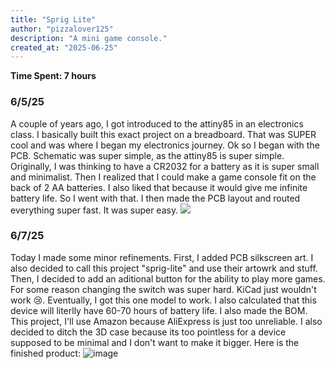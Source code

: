 ```yaml
---
title: "Sprig Lite"
author: "pizzalover125"
description: "A mini game console."
created_at: "2025-06-25"
---
```

**Time Spent: 7 hours**
### 6/5/25
A couple of years ago, I got introduced to the attiny85 in an electronics class. I basically built this exact project on a breadboard. That was SUPER cool and was where I began my electronics journey. Ok so I began with the PCB. Schematic was super simple, as the attiny85 is super simple. Originally, I was thinking to have a CR2032 for a battery as it is super small and minimalist. Then I realized that I could make a game console fit on the back of 2 AA batteries. I also liked that because it would give me infinite battery life. So I went with that. I then made the PCB layout and routed everything super fast. It was super easy. 
<img src="https://files.slack.com/files-pri/T0266FRGM-F0907MQDSPP/image.png">

### 6/7/25
Today I made some minor refinements. First, I added PCB silkscreen art. I also decided to call this project "sprig-lite" and use their artowrk and stuff. Then, I decided to add an aditional button for the ability to play more games. For some reason changing the switch was super hard. KiCad just wouldn't work :cry:. Eventually, I got this one model to work. I also calculated that this device will literlly have 60-70 hours of battery life. I also made the BOM. This project, I'll use Amazon because AliExpress is just too unreliable. I also decided to ditch the 3D case because its too pointless for a device supposed to be minimal and I don't want to make it bigger. Here is the finished product:
![image](https://github.com/user-attachments/assets/f291f75e-e7be-46b5-9cc1-9daa839cf048)
